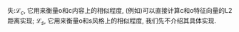 失:$\mathcal{L}_{c}$, 它用来衡量o和c内容上的相似程度, (例如)可以直接计算c和o特征向量的L2距离实现; $\mathcal{L}_{s}$, 它用来衡量o和s风格上的相似程度, 我们先不介绍其具体实现.

